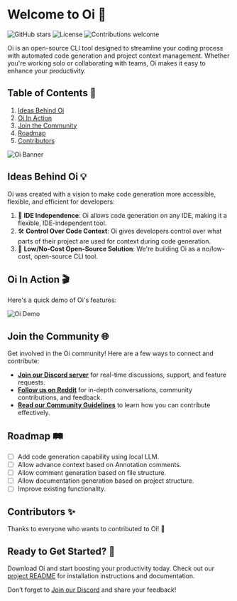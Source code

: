 # Welcome to Oi 🚀

![GitHub stars](https://img.shields.io/github/stars/oi-overide/oi?style=social)
![License](https://img.shields.io/github/license/oi-overide/oi)
![Contributions welcome](https://img.shields.io/badge/contributions-welcome-brightgreen.svg)

Oi is an open-source CLI tool designed to streamline your coding process with automated code generation and project context management. Whether you're working solo or collaborating with teams, Oi makes it easy to enhance your productivity.

## Table of Contents 📖

1. [Ideas Behind Oi](#ideas-behind-oi)
2. [Oi In Action](#oi-in-action)
3. [Join the Community](#join-the-community)
4. [Roadmap](#roadmap)
5. [Contributors](#contributors)


![Oi Banner](https://github.com/oi-overide/oi-overide/blob/main/assets/banner.png)

## Ideas Behind Oi 💡

Oi was created with a vision to make code generation more accessible, flexible, and efficient for developers:

1. 🚀 **IDE Independence**: Oi allows code generation on any IDE, making it a flexible, IDE-independent tool.
2. 🛠 **Control Over Code Context**: Oi gives developers control over what parts of their project are used for context during code generation.
3. 💸 **Low/No-Cost Open-Source Solution**: We're building Oi as a no/low-cost, open-source CLI tool.

## Oi In Action 🎬

Here's a quick demo of Oi's features:

![Oi Demo](https://github.com/oi-overide/oi-overide/blob/main/assets/oi-demo.gif)

## Join the Community 🌐

Get involved in the Oi community! Here are a few ways to connect and contribute:

- **[Join our Discord server](https://discord.gg/Z7F4vRq3n8)** for real-time discussions, support, and feature requests.
- **[Follow us on Reddit](https://www.reddit.com/r/overide/)** for in-depth conversations, community contributions, and feedback.
- **[Read our Community Guidelines](#)** to learn how you can contribute effectively.

## Roadmap 🛤️

- [ ] Add code generation capability using local LLM.
- [ ] Allow advance context based on Annotation comments. 
- [ ] Allow comment generation based on file structure.
- [ ] Allow documentation generation based on project structure.
- [ ] Improve existing functionality.

## Contributors ✨

Thanks to everyone who wants to contributed to Oi! 🙌

## Ready to Get Started? 🚀

Download Oi and start boosting your productivity today. Check out our [project README](https://github.com/oi-overide/oi) for installation instructions and documentation.

Don’t forget to [Join our Discord](https://discord.gg/Z7F4vRq3n8) and share your feedback!
